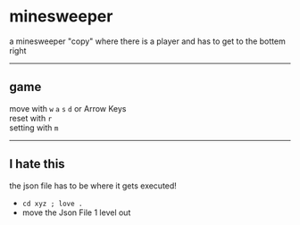 # minesweeper
a minesweeper "copy" where there is a player and has to get to the bottem right

----
## game

move with `w` `a` `s` `d` or Arrow Keys <br/>
reset with `r`                          <br/>
setting with `m`                        <br/>

----
## I hate this
the json file has to be where it gets executed!
- `cd xyz ; love .`
- move the Json File 1 level out
